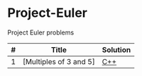 # Project-Euler

Project Euler problems


| # | Title | Solution |
|---|-----------------------|----------------------|
|1|[Multiples of 3 and 5]|[C++](001/main.cpp)